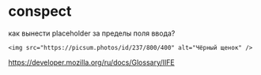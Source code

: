 # conspect

как вынести placeholder за пределы поля ввода?

<div class="container">
  <picture>
    <source 
    srcset="https://picsum.photos/id/237/500/600 500w, 
    https://picsum.photos/id/237/1000/1200 1000w" 
        media="(max-width: 500px)" 
        sizes="(min-width: 1200px) 1200px, (min-width: 800px) 90vw, 100vw" />
    <source 
    srcset="https://picsum.photos/id/237/1200/400 1200w, 
    https://picsum.photos/id/237/2400/800 2400w" 
        media="(min-width: 800px)" 
        sizes="(min-width: 1200px) 1200px, (min-width: 800px) 90vw, 100vw" />
    <source 
    srcset="https://picsum.photos/id/237/800/400 800w, 
    https://picsum.photos/id/237/1600/800 1600w" 
        media="(min-width: 501px)" 
        sizes="(min-width: 1200px) 1200px, (min-width: 800px) 90vw, 100vw" />

    <img src="https://picsum.photos/id/237/800/400" alt="Чёрный щенок" />

  </picture>





https://developer.mozilla.org/ru/docs/Glossary/IIFE